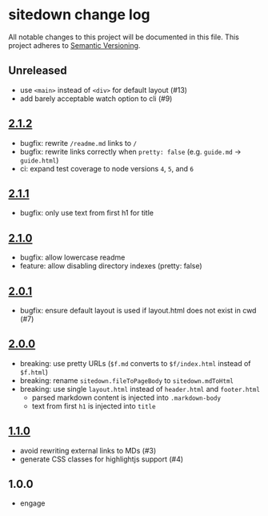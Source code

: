 # sitedown change log

All notable changes to this project will be documented in this file.
This project adheres to [Semantic Versioning](http://semver.org/).

## Unreleased
- use `<main>` instead of `<div>` for default layout (#13)
- add barely acceptable watch option to cli (#9)

## [2.1.2]
- bugfix: rewrite `/readme.md` links to `/`
- bugfix: rewrite links correctly when `pretty: false` (e.g. `guide.md` -> `guide.html`)
- ci: expand test coverage to node versions `4`, `5`, and `6`

## [2.1.1]
- bugfix: only use text from first h1 for title

## [2.1.0]
- bugfix: allow lowercase readme
- feature: allow disabling directory indexes (pretty: false)

## [2.0.1]
- bugfix: ensure default layout is used if layout.html does not exist in cwd (#7)

## [2.0.0]
- breaking: use pretty URLs (`$f.md` converts to `$f/index.html` instead of `$f.html`)
- breaking: rename `sitedown.fileToPageBody` to `sitedown.mdToHtml`
- breaking: use single `layout.html` instead of `header.html` and `footer.html`
  - parsed markdown content is injected into `.markdown-body`
  - text from first `h1` is injected into `title`

## [1.1.0]
- avoid rewriting external links to MDs (#3)
- generate CSS classes for highlightjs support (#4)

## 1.0.0
- engage

[2.1.2]: https://github.com/ungoldman/sitedown/compare/v2.1.2...v2.1.2
[2.1.1]: https://github.com/ungoldman/sitedown/compare/v2.1.0...v2.1.1
[2.1.0]: https://github.com/ungoldman/sitedown/compare/v2.0.1...v2.1.0
[2.0.1]: https://github.com/ungoldman/sitedown/compare/v2.0.0...v2.0.1
[2.0.0]: https://github.com/ungoldman/sitedown/compare/v1.1.0...v2.0.0
[1.1.0]: https://github.com/ungoldman/sitedown/compare/v1.0.0...v1.1.1
